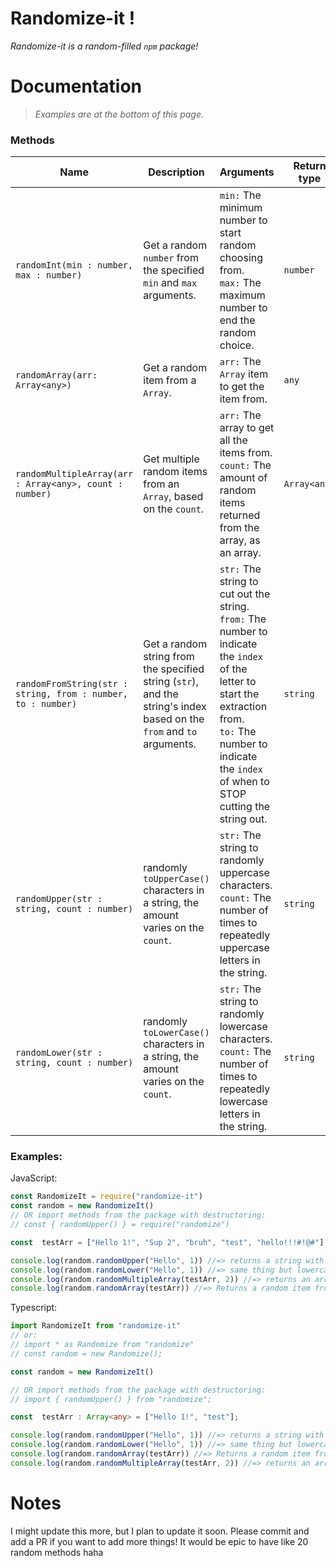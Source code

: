 
# Randomize-it !

<em>Randomize-it is a random-filled `npm` package!</em>

# Documentation

>  *Examples are at the bottom of this page.*

###  Methods
|Name  | Description| Arguments | Return type|
|--|--|--|--|
| `randomInt(min : number, max : number)` |  Get a random `number` from the specified `min` and `max` arguments. | `min:` The minimum number to start random choosing from.<br>`max:` The maximum number to end the random choice.| `number`
| `randomArray(arr: Array<any>)`| Get a random item from a `Array`.|`arr:` The `Array` item to get the item from.| `any`|
| `randomMultipleArray(arr : Array<any>, count : number)`| Get multiple random items from an `Array`, based on the `count`.| `arr:` The array to get all the items from.<br>`count:` The amount of random items returned from the array, as an array.| `Array<any>`|
| `randomFromString(str : string, from : number, to : number)`| Get a random string from the specified string (`str`), and the string's index based on the `from` and `to` arguments.| `str:` The string to cut out the string.<br>`from:` The number to indicate the `index` of the letter to start the extraction from.<br>`to:` The number to indicate the `index` of when to STOP cutting the string out.| `string`|
| `randomUpper(str : string, count : number)`| randomly `toUpperCase()` characters in a string, the amount varies on the `count`.| `str:` The string to randomly uppercase characters.<br>`count:` The number of times to repeatedly uppercase letters in the string. | `string`|
| `randomLower(str : string, count : number)`| randomly `toLowerCase()` characters in a string, the amount varies on the `count`.| `str:` The string to randomly lowercase characters.<br>`count:` The number of times to repeatedly lowercase letters in the string. | `string`|




### Examples:

JavaScript:
```js
const RandomizeIt = require("randomize-it")
const random = new RandomizeIt()
// OR import methods from the package with destructoring:
// const { randomUpper() } = require("randomize")

const  testArr = ["Hello 1!", "Sup 2", "bruh", "test", "hello!!!#!@#"]

console.log(random.randomUpper("Hello", 1)) //=> returns a string with random letters uppercased. change the second argument (1) to a higher or lower number to recieve multiple characters uppercased.
console.log(random.randomLower("Hello", 1)) //=> same thing but lowercase lol
console.log(random.randomMultipleArray(testArr, 2)) //=> returns an array of random items inside of "testArr" array.
console.log(random.randomArray(testArr)) //=> Returns a random item from the array, such as "Hello 1!" could be an example. Remember: its all random!

```
Typescript:
```ts
import RandomizeIt from "randomize-it"
// or:
// import * as Randomize from "randomize"
// const random = new Randomize();

const random = new RandomizeIt()

// OR import methods from the package with destructoring:
// import { randomUpper() } from "randomize";

const  testArr : Array<any> = ["Hello 1!", "test"];

console.log(random.randomUpper("Hello", 1)) //=> returns a string with random letters uppercased. change the second argument (1) to a higher or lower number to recieve multiple characters uppercased.
console.log(random.randomLower("Hello", 1)) //=> same thing but lowercase lol
console.log(random.randomArray(testArr)) //=> Returns a random item from the array, such as "Hello 1!" could be an example. Remember: its all random!
console.log(random.randomMultipleArray(testArr, 2)) //=> returns an array of random items inside of "testArr" array.
```

# Notes
I might update this more, but I plan to update it soon. Please commit and add a PR if you want to add more things! It would be epic to have like 20 random methods haha 
